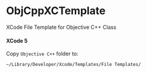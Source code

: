 ObjCppXCTemplate
================

XCode File Template for Objective C++ Class

#### XCode 5

Copy `Objective C++` folder to:

```
~/Library/Developer/Xcode/Templates/File Templates/
```